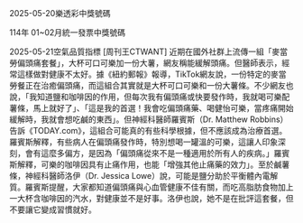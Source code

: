 
2025-05-20樂透彩中獎號碼

                                
114年 01~02月統一發票中獎號碼
                             
2025-05-21空氣品質指標
                              [周刊王CTWANT] 近期在國外社群上流傳一組「麥當勞偏頭痛套餐」，大杯可口可樂加一份大薯，網友稱能緩解頭痛。但醫師表示，經常這樣做對健康不太好。據《紐約郵報》報導，TikTok網友說，一份特定的麥當勞餐正在治癒偏頭痛，而這組合其實就是大杯可口可樂和一份大薯條。不少網友也說，「我知道鹽和咖啡因的作用，但每次我有偏頭痛或快要發作時，我就喝可樂配薯條，馬上就好了」、「這是我的首選！我會吃偏頭痛藥、喝健怡可樂，當疼痛開始緩解時，我就會想吃鹹的東西」。但神經科醫師羅賓斯（Dr. Matthew Robbins）告訴《TODAY.com》，這組合可能真的有些科學根據，但不應該成為治療首選。羅賓斯解釋，有些病人在偏頭痛發作時，特別想喝一罐溫的可樂，這讓人印象深刻，會有這麼多偏方，是因為「偏頭痛從來不是一種適用於所有人的疾病。」羅賓斯解釋，可樂的咖啡因具有止痛作用，也能「增強其他止痛藥的效力」。至於鹹薯條，神經科醫師洛伊（Dr. Jessica Lowe）說，可能是鹽分助於平衡體內電解質。羅賓斯提醒，大家都知道偏頭痛與心血管健康不佳有關，而吃高脂肪食物加上一大杯含咖啡因的汽水，對健康並不是好事。洛伊也說，她不是在批評這套餐，但不要讓它變成習慣就好。